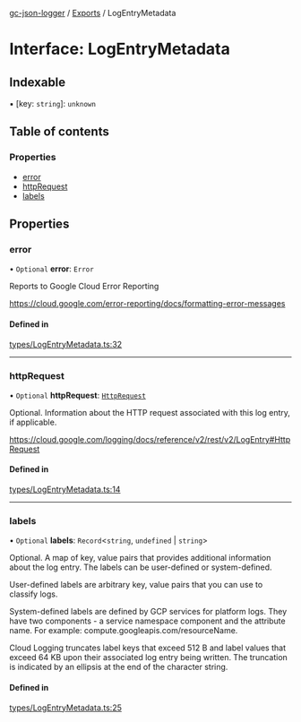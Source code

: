 [gc-json-logger](../README.md) / [Exports](../modules.md) / LogEntryMetadata

# Interface: LogEntryMetadata

## Indexable

▪ [key: `string`]: `unknown`

## Table of contents

### Properties

- [error](LogEntryMetadata.md#error)
- [httpRequest](LogEntryMetadata.md#httprequest)
- [labels](LogEntryMetadata.md#labels)

## Properties

### error

• `Optional` **error**: `Error`

Reports to Google Cloud Error Reporting

https://cloud.google.com/error-reporting/docs/formatting-error-messages

#### Defined in

[types/LogEntryMetadata.ts:32](https://github.com/igrek8/gc-json-logger/blob/20c9a2e/src/types/LogEntryMetadata.ts#L32)

___

### httpRequest

• `Optional` **httpRequest**: [`HttpRequest`](HttpRequest.md)

Optional. Information about the HTTP request associated with this log entry, if applicable.

https://cloud.google.com/logging/docs/reference/v2/rest/v2/LogEntry#HttpRequest

#### Defined in

[types/LogEntryMetadata.ts:14](https://github.com/igrek8/gc-json-logger/blob/20c9a2e/src/types/LogEntryMetadata.ts#L14)

___

### labels

• `Optional` **labels**: `Record`<`string`, `undefined` \| `string`\>

Optional. A map of key, value pairs that provides additional information about the log entry. The labels can be user-defined or system-defined.

User-defined labels are arbitrary key, value pairs that you can use to classify logs.

System-defined labels are defined by GCP services for platform logs. They have two components - a service namespace component and the attribute name. For example: compute.googleapis.com/resourceName.

Cloud Logging truncates label keys that exceed 512 B and label values that exceed 64 KB upon their associated log entry being written. The truncation is indicated by an ellipsis at the end of the character string.

#### Defined in

[types/LogEntryMetadata.ts:25](https://github.com/igrek8/gc-json-logger/blob/20c9a2e/src/types/LogEntryMetadata.ts#L25)
